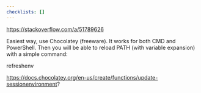 ```yaml
---
checklists: []
---
```


https://stackoverflow.com/a/51789626

Easiest way, use Chocolatey (freeware). It works for both CMD and PowerShell. Then you will be able to reload PATH (with variable expansion) with a simple command:

refreshenv

https://docs.chocolatey.org/en-us/create/functions/update-sessionenvironment?

